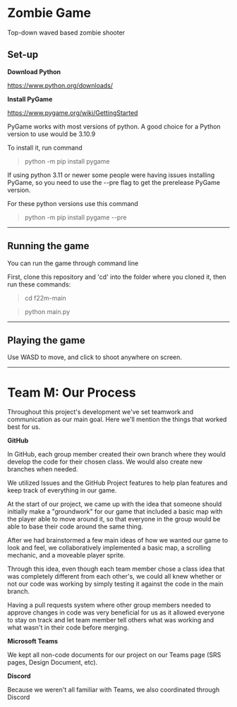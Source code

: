 # Zombie Game
Top-down waved based zombie shooter


## Set-up


**Download Python** 

https://www.python.org/downloads/


**Install PyGame**

https://www.pygame.org/wiki/GettingStarted

PyGame works with most versions of python. A good choice for a Python version to use would be 3.10.9

To install it, run command 

>python -m pip install pygame

If using python 3.11 or newer some people were having issues installing PyGame, so you need to use the --pre flag to get the prerelease PyGame version.

For these python versions use this command 

>python -m pip install pygame  --pre

****

## Running the game

You can run the game through command line

First, clone this repository and 'cd' into the folder where you cloned it, then run these commands:

> cd f22m-main

> python main.py

****

## Playing the game

Use WASD to move, and click to shoot anywhere on screen.

****

# Team M: Our Process

Throughout this project's development we've set teamwork and communication as our main goal. Here we'll mention the things that worked best for us.

**GitHub**

In GitHub, each group member created their own branch where they would develop the code for their chosen class. We would also create new branches when needed.

We utilized Issues and the GitHub Project features to help plan features and keep track of everything in our game. 

At the start of our project, we came up with the idea that someone should initially make a "groundwork" for our game that included a basic map with the player able to move around it, so that everyone in the group would be able to base their code around the same thing. 

After we had brainstormed a few main ideas of how we wanted our game to look and feel, we collaboratively implemented a basic map, a scrolling mechanic, and a moveable player sprite.

Through this idea, even though each team member chose a class idea that was completely different from each other's, we could all knew whether or not our code was working by simply testing it against the code in the main branch.

Having a pull requests system where other group members needed to approve changes in code was very beneficial for us as it allowed everyone to stay on track and let team member tell others what was working and what wasn't in their code before merging.

**Microsoft Teams**

We kept all non-code documents for our project on our Teams page (SRS pages, Design Document, etc).

**Discord**

Because we weren't all familiar with Teams, we also coordinated through Discord
